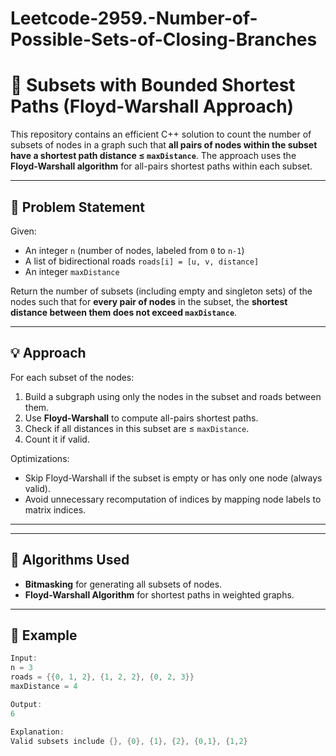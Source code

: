 # Leetcode-2959.-Number-of-Possible-Sets-of-Closing-Branches
# 🚀 Subsets with Bounded Shortest Paths (Floyd-Warshall Approach)

This repository contains an efficient C++ solution to count the number of subsets of nodes in a graph such that **all pairs of nodes within the subset have a shortest path distance ≤ `maxDistance`**. The approach uses the **Floyd-Warshall algorithm** for all-pairs shortest paths within each subset.

---

## 📌 Problem Statement

Given:
- An integer `n` (number of nodes, labeled from `0` to `n-1`)
- A list of bidirectional roads `roads[i] = [u, v, distance]`
- An integer `maxDistance`

Return the number of subsets (including empty and singleton sets) of the nodes such that for **every pair of nodes** in the subset, the **shortest distance between them does not exceed `maxDistance`**.

---

## 💡 Approach

For each subset of the nodes:
1. Build a subgraph using only the nodes in the subset and roads between them.
2. Use **Floyd-Warshall** to compute all-pairs shortest paths.
3. Check if all distances in this subset are ≤ `maxDistance`.
4. Count it if valid.

Optimizations:
- Skip Floyd-Warshall if the subset is empty or has only one node (always valid).
- Avoid unnecessary recomputation of indices by mapping node labels to matrix indices.

---

---

## 🧠 Algorithms Used

- **Bitmasking** for generating all subsets of nodes.
- **Floyd-Warshall Algorithm** for shortest paths in weighted graphs.

---

## 🧪 Example

```cpp
Input:
n = 3
roads = {{0, 1, 2}, {1, 2, 2}, {0, 2, 3}}
maxDistance = 4

Output:
6

Explanation:
Valid subsets include {}, {0}, {1}, {2}, {0,1}, {1,2}
